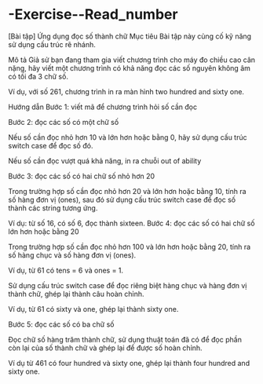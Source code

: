 # -Exercise--Read_number
[Bài tập] Ứng dụng đọc số thành chữ
Mục tiêu
Bài tập này củng cố kỹ năng sử dụng cấu trúc rẽ nhánh.

Mô tả
Giả sử bạn đang tham gia viết chương trình cho máy đo chiều cao cân nặng, hãy viết một chương trình có khả năng đọc các số nguyên không âm có tối đa 3 chữ số.

Ví dụ, với số 261, chương trình in ra màn hình two hundred and sixty one.

Hướng dẫn
Bước 1: viết mã để chương trình hỏi số cần đọc

Bước 2: đọc các số có một chữ số

Nếu số cần đọc nhỏ hơn 10 và lớn hơn hoặc bằng 0, hãy sử dụng cấu trúc switch case để đọc số đó.

Nếu số cần đọc vượt quá khả năng, in ra chuỗi out of ability

Bước 3: đọc các số có hai chữ số nhỏ hơn 20

Trong trường hợp số cần đọc nhỏ hơn 20 và lớn hơn hoặc bằng 10, tính ra số hàng đơn vị (ones), sau đó sử dụng cấu trúc switch case để đọc số thành các string tương ứng.

Ví dụ: từ số 16, có số 6, đọc thành sixteen.
Bước 4: đọc các số có hai chữ số lớn hơn hoặc bằng 20

Trong trường hợp số cần đọc nhỏ hơn 100 và lớn hơn hoặc bằng 20, tính ra số hàng chục và số hàng đơn vị (ones).

Ví dụ, từ 61 có tens = 6 và ones = 1.

Sử dụng cấu trúc switch case để đọc riêng biệt hàng chục và hàng đơn vị thành chữ, ghép lại thành câu hoàn chỉnh.

Ví dụ, từ 61 có sixty và one, ghép lại thành sixty one.

Bước 5: đọc các số có ba chữ số

Đọc chữ số hàng trăm thành chữ, sử dụng thuật toán đã có để đọc phần còn lại của số thành chữ và ghép lại để được số hoàn chỉnh.

Ví dụ từ 461 có four hundred và sixty one, ghép lại thành four hundred and sixty one.